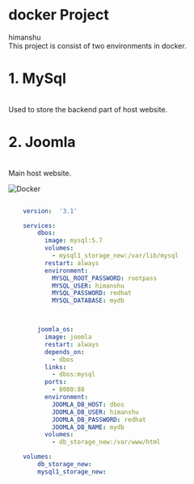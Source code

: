 # docker Project
himanshu
<br>This project is consist of two environments in docker.</br>
# 1. MySql
<br>Used to store the backend part of host website.</br>
# 2. Joomla
<br>Main host website.</br>

![Docker](https://encrypted-tbn0.gstatic.com/images?q=tbn%3AANd9GcSWDPX2omT-_AXyB3eE07KeJM5wm5FF6jL5xA&usqp=CAU)

```YAML
  
    version:  '3.1'

    services:
        dbos:
          image: mysql:5.7
          volumes:
            - mysql1_storage_new:/var/lib/mysql
          restart: always
          environment:
            MYSQL_ROOT_PASSWORD: rootpass
            MYSQL_USER: himanshu
            MYSQL_PASSWORD: redhat
            MYSQL_DATABASE: mydb



        joomla_os:
          image: joomla
          restart: always
          depends_on:
            - dbos
          links:
            - dbos:mysql
          ports:
            - 8080:80
          environment:
            JOOMLA_DB_HOST: dbos
            JOOMLA_DB_USER: himanshu
            JOOMLA_DB_PASSWORD: redhat
            JOOMLA_DB_NAME: mydb
          volumes:
            - db_storage_new:/var/www/html

    volumes:
        db_storage_new:
        mysql1_storage_new:
```
